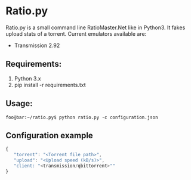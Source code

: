 # Ratio.py

Ratio.py is a small command line RatioMaster.Net like in Python3. It fakes upload stats of a torrent. 
Current emulators available are:
* Transmission 2.92

## Requirements:
1. Python 3.x
2. pip install -r requirements.txt

## Usage:
```console
foo@bar:~/ratio.py$ python ratio.py -c configuration.json 
```

## Configuration example
```js
{
   "torrent": "<Torrent file path>",
   "upload": "<Upload speed (kB/s)>",
   "client: "<transmission/qbittorrent>""
}
```
